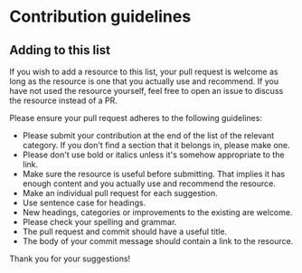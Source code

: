 # Contribution guidelines

## Adding to this list

If you wish to add a resource to this list, your pull request is welcome as long as the resource is one that you actually use and recommend. If you have not used the resource yourself, feel free to open an issue to discuss the resource instead of a PR.

Please ensure your pull request adheres to the following guidelines:

- Please submit your contribution at the end of the list of the relevant category. If you don't find a section that it belongs in, please make one.
- Please don't use bold or italics unless it's somehow appropriate to the link.
- Make sure the resource is useful before submitting. That implies it has enough content and you actually use and recommend the resource.
- Make an individual pull request for each suggestion.
- Use sentence case for headings.
- New headings, categories or improvements to the existing are welcome.
- Please check your spelling and grammar.
- The pull request and commit should have a useful title.
- The body of your commit message should contain a link to the resource.

Thank you for your suggestions!
